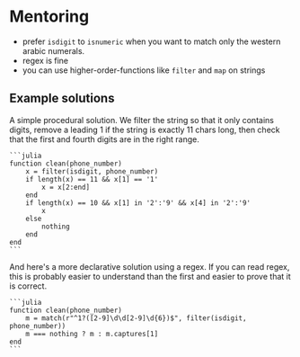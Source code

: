 # Mentoring

- prefer `isdigit` to `isnumeric` when you want to match only the western arabic numerals.
- regex is fine
- you can use higher-order-functions like `filter` and `map` on strings

## Example solutions

A simple procedural solution. We filter the string so that it only contains digits, remove a leading 1 if the string is exactly 11 chars long, then check that the first and fourth digits are in the right range.

````
```julia
function clean(phone_number)
    x = filter(isdigit, phone_number)
    if length(x) == 11 && x[1] == '1'
        x = x[2:end]
    end
    if length(x) == 10 && x[1] in '2':'9' && x[4] in '2':'9'
        x
    else
        nothing
    end
end
```
````

And here's a more declarative solution using a regex.
If you can read regex, this is probably easier to understand than the first and easier to prove that it is correct.

````
```julia
function clean(phone_number)
    m = match(r"^1?([2-9]\d\d[2-9]\d{6})$", filter(isdigit, phone_number))
    m === nothing ? m : m.captures[1]
end
```
````
